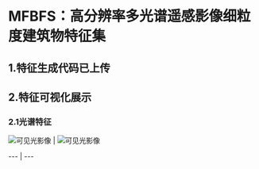 # MFBFS：高分辨率多光谱遥感影像细粒度建筑物特征集

## 1.特征生成代码已上传

## 2.特征可视化展示

### 2.1光谱特征


![可见光影像](https://upload-images.jianshu.io/upload_images/26083876-bf2711edb8894f55.png?imageMogr2/auto-orient/strip|imageView2/2/format/webp) | ![可见光影像](https://upload-images.jianshu.io/upload_images/26083876-bf2711edb8894f55.png?imageMogr2/auto-orient/strip|imageView2/2/format/webp)

--- | ---




